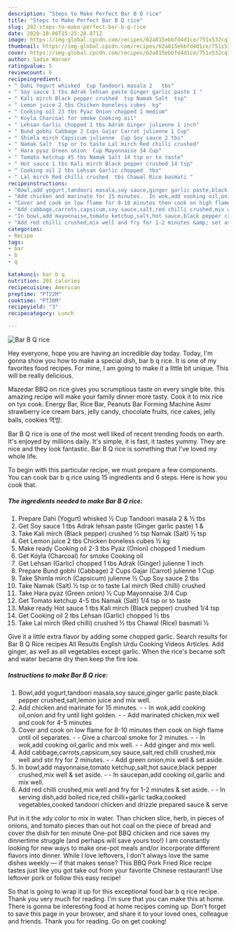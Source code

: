 ```yaml
---
description: "Steps to Make Perfect Bar B Q rice"
title: "Steps to Make Perfect Bar B Q rice"
slug: 202-steps-to-make-perfect-bar-b-q-rice
date: 2020-10-06T15:25:28.871Z
image: https://img-global.cpcdn.com/recipes/62a815ebbfd4d1ce/751x532cq70/bar-b-q-rice-recipe-main-photo.jpg
thumbnail: https://img-global.cpcdn.com/recipes/62a815ebbfd4d1ce/751x532cq70/bar-b-q-rice-recipe-main-photo.jpg
cover: https://img-global.cpcdn.com/recipes/62a815ebbfd4d1ce/751x532cq70/bar-b-q-rice-recipe-main-photo.jpg
author: Sadie Warner
ratingvalue: 5
reviewcount: 6
recipeingredient:
- " Dahi Yogurt whisked  Cup Tandoori masala 2   tbs"
- " Soy sauce 1 tbs Adrak lehsan paste Ginger garlic paste 1 "
- " Kali mirch Black pepper crushed  tsp Namak Salt  tsp"
- " Lemon juice 2 tbs Chicken boneless cubes  kg"
- " Cooking oil 23 tbs Pyaz Onion chopped 1 medium"
- " Koyla Charcoal for smoke Cooking oil"
- " Lehsan Garlic chopped 1 tbs Adrak Ginger julienne 1 inch"
- " Bund gobhi Cabbage 2 Cups Gajar Carrot julienne 1 Cup"
- " Shimla mirch Capsicum julienne  Cup Soy sauce 2 tbs"
- " Namak Salt  tsp or to taste Lal mirch Red chilli crushed"
- " Hara pyaz Green onion  Cup Mayonnaise 34 Cup"
- " Tomato ketchup 45 tbs Namak Salt 14 tsp or to taste"
- " Hot sauce 1 tbs Kali mirch Black pepper crushed 14 tsp"
- " Cooking oil 2 tbs Lehsan Garlic chopped  tbs"
- " Lal mirch Red chilli crushed  tbs Chawal Rice basmati "
recipeinstructions:
- "Bowl,add yogurt,tandoori masala,soy sauce,ginger garlic paste,black pepper crushed,salt,lemon juice and mix well."
- "Add chicken and marinate for 15 minutes.  In wok,add cooking oil,onion and fry until light golden.  Add marinated chicken,mix well and cook for 4-5 minutes"
- "Cover and cook on low flame for 8-10 minutes then cook on high flame until oil separates.  Give a charcoal smoke for 2 minutes.  In wok,add cooking oil,garlic and mix well.  Add ginger and mix well."
- "Add cabbage,carrots,capsicum,soy sauce,salt,red chilli crushed,mix well and stir fry for 2 minutes.  Add green onion,mix well &amp; set aside."
- "In bowl,add mayonnaise,tomato ketchup,salt,hot sauce,black pepper crushed,mix well &amp; set aside.  In saucepan,add cooking oil,garlic and mix well."
- "Add red chilli crushed,mix well and fry for 1-2 minutes &amp; set aside.  In serving dish,add boiled rice,red chilli+garlic tadka,cooked vegetables,cooked tandoori chicken and drizzle prepared sauce &amp; serve"
categories:
- Recipe
tags:
- bar
- b
- q

katakunci: bar b q 
nutrition: 201 calories
recipecuisine: American
preptime: "PT22M"
cooktime: "PT30M"
recipeyield: "3"
recipecategory: Lunch

---
```



![Bar B Q rice](https://img-global.cpcdn.com/recipes/62a815ebbfd4d1ce/751x532cq70/bar-b-q-rice-recipe-main-photo.jpg)

Hey everyone, hope you are having an incredible day today. Today, I'm gonna show you how to make a special dish, bar b q rice. It is one of my favorites food recipes. For mine, I am going to make it a little bit unique. This will be really delicious.

Mazedar BBQ on rice gives you scrumptious taste on every single bite. this amazing recipe will make your family dinner more tasty. Cook it to mix rice on tyx cook. Energy Bar, Rice Bar, Peanuts Bar Forming Machine Asmr strawberry ice cream bars, jelly candy, chocolate fruits, rice cakes, jelly balls, cookies 먹방.

Bar B Q rice is one of the most well liked of recent trending foods on earth. It's enjoyed by millions daily. It's simple, it is fast, it tastes yummy. They are nice and they look fantastic. Bar B Q rice is something that I've loved my whole life.


To begin with this particular recipe, we must prepare a few components. You can cook bar b q rice using 15 ingredients and 6 steps. Here is how you cook that.

<!--inarticleads1-->

##### The ingredients needed to make Bar B Q rice:

1. Prepare  Dahi (Yogurt) whisked ½ Cup Tandoori masala 2 &amp; ½ tbs
1. Get  Soy sauce 1 tbs Adrak lehsan paste (Ginger garlic paste) 1 &amp;
1. Take  Kali mirch (Black pepper) crushed ½ tsp Namak (Salt) ½ tsp
1. Get  Lemon juice 2 tbs Chicken boneless cubes ½ kg
1. Make ready  Cooking oil 2-3 tbs Pyaz (Onion) chopped 1 medium
1. Get  Koyla (Charcoal) for smoke Cooking oil
1. Get  Lehsan (Garlic) chopped 1 tbs Adrak (Ginger) julienne 1 inch
1. Prepare  Bund gobhi (Cabbage) 2 Cups Gajar (Carrot) julienne 1 Cup
1. Take  Shimla mirch (Capsicum) julienne ½ Cup Soy sauce 2 tbs
1. Take  Namak (Salt) ½ tsp or to taste Lal mirch (Red chilli) crushed
1. Take  Hara pyaz (Green onion) ½ Cup Mayonnaise 3/4 Cup
1. Get  Tomato ketchup 4-5 tbs Namak (Salt) 1/4 tsp or to taste
1. Make ready  Hot sauce 1 tbs Kali mirch (Black pepper) crushed 1/4 tsp
1. Get  Cooking oil 2 tbs Lehsan (Garlic) chopped ½ tbs
1. Take  Lal mirch (Red chilli) crushed ½ tbs Chawal (Rice) basmati ½


Give it a little extra flavor by adding some chopped garlic. Search results for Bar B Q Rice recipes All Results English Urdu Cooking Videos Articles. Add ginger, as well as all vegetables except garlic. When the rice&#39;s became soft and water became dry then keep the fire low. 

<!--inarticleads2-->

##### Instructions to make Bar B Q rice:

1. Bowl,add yogurt,tandoori masala,soy sauce,ginger garlic paste,black pepper crushed,salt,lemon juice and mix well.
1. Add chicken and marinate for 15 minutes. -  - In wok,add cooking oil,onion and fry until light golden. -  - Add marinated chicken,mix well and cook for 4-5 minutes
1. Cover and cook on low flame for 8-10 minutes then cook on high flame until oil separates. -  - Give a charcoal smoke for 2 minutes. -  - In wok,add cooking oil,garlic and mix well. -  - Add ginger and mix well.
1. Add cabbage,carrots,capsicum,soy sauce,salt,red chilli crushed,mix well and stir fry for 2 minutes. -  - Add green onion,mix well &amp; set aside.
1. In bowl,add mayonnaise,tomato ketchup,salt,hot sauce,black pepper crushed,mix well &amp; set aside. -  - In saucepan,add cooking oil,garlic and mix well.
1. Add red chilli crushed,mix well and fry for 1-2 minutes &amp; set aside. -  - In serving dish,add boiled rice,red chilli+garlic tadka,cooked vegetables,cooked tandoori chicken and drizzle prepared sauce &amp; serve


Put in it the xdy color to mix in water. Than chicken slice, herb, in pieces of onions, and tomato pieces than out hot coal on the piece of bread and cover the dish for ten minute One-pot BBQ chicken and rice saves my dinnertime struggle (and perhaps will save yours too!) I am constantly looking for new ways to make one-pot meals and/or incorporate different flavors into dinner. While I love leftovers, I don&#39;t always love the same dishes weekly — if that makes sense? This BBQ Pork Fried Rice recipe tastes just like you got take out from your favorite Chinese restaurant! Use leftover pork or follow this easy recipe! 

So that is going to wrap it up for this exceptional food bar b q rice recipe. Thank you very much for reading. I'm sure that you can make this at home. There is gonna be interesting food at home recipes coming up. Don't forget to save this page in your browser, and share it to your loved ones, colleague and friends. Thank you for reading. Go on get cooking!
